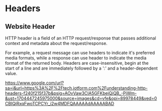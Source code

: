# Headers

## Website Header

HTTP header is a field of an HTTP request/response that passes additional context and metadata about the request/response. 

For example, a request message can use headers to indicate it's preferred media formats, while a response can use header to indicate the media format of the returned body. Headers are case-insensitive, begin at the start of a line and are immediately followed by a ':' and a header-dependent value. 

https://www.google.com/url?sa=i&url=https%3A%2F%2Ftech.jotform.com%2Funderstanding-http-headers-f240f215f37b&psig=AOvVaw3CIA5GFKbeiQiQB_-PiWm-&ust=1704447245975000&source=images&cd=vfe&opi=89978449&ved=0CBIQjRxqFwoTCPCYr_i2w4MDFQAAAAAdAAAAABAD
